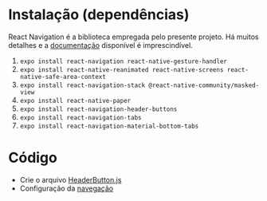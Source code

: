 # Instalação (dependências)

React Navigation é a biblioteca empregada pelo presente projeto.
Há muitos detalhes e a
[documentação](https://reactnavigation.org/docs/en/getting-started.html)
disponível é imprescindível.

1. `expo install react-navigation react-native-gesture-handler`
1. `expo install react-native-reanimated react-native-screens react-native-safe-area-context`
1. `expo install react-navigation-stack @react-native-community/masked-view`
1. `expo install react-native-paper`
1. `expo install react-navigation-header-buttons`
1. `expo install react-navigation-tabs`
1. `expo install react-navigation-material-bottom-tabs`

# Código

- Crie o arquivo [HeaderButton.js](./screens/HeaderButton.js)
- Configuração da [navegação](./screens/Navegacao.js)
